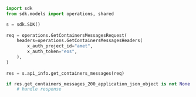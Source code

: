 <!-- Start SDK Example Usage -->
```python
import sdk
from sdk.models import operations, shared

s = sdk.SDK()
    
req = operations.GetContainersMessagesRequest(
    headers=operations.GetContainersMessagesHeaders(
        x_auth_project_id="amet",
        x_auth_token="eos",
    ),
)
    
res = s.api_info.get_containers_messages(req)

if res.get_containers_messages_200_application_json_object is not None:
    # handle response
```
<!-- End SDK Example Usage -->